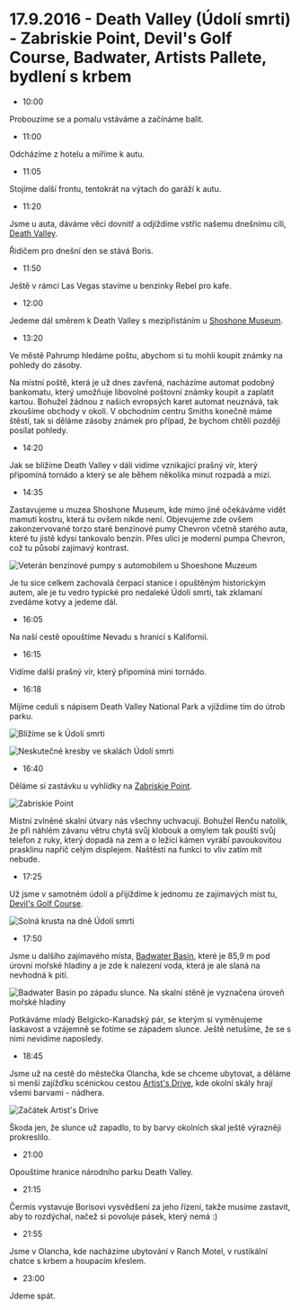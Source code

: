 # 17.9.2016 - Death Valley (Údolí smrti) - Zabriskie Point, Devil's Golf Course, Badwater, Artists Pallete, bydlení s krbem

   * 10:00

Probouzíme se a pomalu vstáváme a začínáme balit.

   * 11:00

Odcházíme z hotelu a míříme k autu.

   * 11:05

Stojíme další frontu, tentokrát na výtach do garáží k autu.

   * 11:20

Jsme u auta, dáváme věci dovnitř a odjíždíme vstříc našemu dnešnímu cíli, [Death Valley](https://cs.wikipedia.org/wiki/%C3%9Adol%C3%AD_smrti).

Řidičem pro dnešní den se stává Boris.

   * 11:50

Ještě v rámci Las Vegas stavíme u benzinky Rebel pro kafe.

   * 12:00

Jedeme dál směrem k Death Valley s mezipřistáním u [Shoshone Museum](http://shoshonevillage.com/shoshone-museum.html).

   * 13:20

Ve městě Pahrump hledáme poštu, abychom si tu mohli koupit známky na pohledy do zásoby.

Na místní poště, která je už dnes zavřená, nacházíme automat podobný bankomatu, který umožňuje libovolné poštovní známky koupit a zaplatit kartou. Bohužel žádnou z našich evropsých karet automat neuznává, tak zkoušíme obchody v okolí. V obchodním centru Smiths konečně máme štěstí, tak si děláme zásoby známek pro případ, že bychom chtěli později posílat pohledy.

   * 14:20

Jak se blížíme Death Valley v dáli vidíme vznikající prašný vír, který připomíná tornádo a který se ale během několika minut rozpadá a mizí.

   * 14:35

Zastavujeme u muzea Shoshone Museum, kde mimo jiné očekáváme vidět mamutí kostru, která tu ovšem nikde není. Objevujeme zde ovšem zakonzervované torzo staré benzinové pumy Chevron včetně starého auta, které tu jistě kdysi tankovalo benzín. Přes ulici je moderní pumpa Chevron, což tu působí zajímavý kontrast.

![Veterán benzínové pumpy s automobilem u Shoeshone Muzeum](images/20160917/20160917_144334.jpg)

Je tu sice celkem zachovalá čerpací stanice i opuštěným historickým autem, ale je tu vedro typické pro nedaleké Údolí smrti, tak zklamaní zvedáme kotvy a jedeme dál.

   * 16:05

Na naší cestě opouštíme Nevadu s hranicí s Kalifornií.

   * 16:15

Vidíme další prašný vír, který připomíná mini tornádo.

   * 16:18

Míjíme ceduli s nápisem Death Valley National Park a vjíždíme tím do útrob parku.

![Blížíme se k Údolí smrti](images/20160917/DSC_2097-DSC_2127.jpg)

![Neskutečné kresby ve skalách Údolí smrti](images/20160917/DSC_2129-DSC_2174_blended_fused.jpg)

   * 16:40

Děláme si zastávku u vyhlídky na [Zabriskie Point](https://cs.wikipedia.org/wiki/Zabriskie_Point).

![Zabriskie Point](images/20160917/DSC_2207-DSC_2213.jpg)

Místní zvlněné skalní útvary nás všechny uchvacují. Bohužel Renču natolik, že při náhlém závanu větru chytá svůj klobouk a omylem tak pouští svůj telefon z ruky, který dopadá na zem a o ležící kámen vyrábí pavoukovitou prasklinu napříč celým displejem. Naštěstí na funkci to vliv zatím mít nebude.

   * 17:25

Už jsme v samotném údolí a přijíždíme k jednomu ze zajímavých míst tu, [Devil's Golf Course](https://en.wikipedia.org/wiki/Devil%27s_Golf_Course).

![Solná krusta na dně Údolí smrti](images/20160917/DSC_2230.jpg)

   * 17:50

Jsme u dalšího zajímavého místa, [Badwater Basin](https://en.wikipedia.org/wiki/Badwater_Basin), které je 85,9 m pod úrovní mořské hladiny a je zde k nalezení voda, která je ale slaná na nevhodná k pití.

![Badwater Basin po západu slunce. Na skalní stěně je vyznačena úroveň mořské hladiny](images/20160917/DSC_2341.jpg)

Potkáváme mladý Belgicko-Kanadský pár, se kterým si vyměnujeme laskavost a vzájemně se fotíme se západem slunce. Ještě netušíme, že se s nimi nevidíme naposledy.

   * 18:45

Jsme už na cestě do městečka Olancha, kde se chceme ubytovat, a děláme si menší zajížďku scénickou cestou [Artist's Drive](https://en.wikipedia.org/wiki/Places_of_interest_in_the_Death_Valley_area#Artist.27s_Drive_and_Palette), kde okolní skály hrají všemi barvami - nádhera.

![Začátek Artist's Drive](images/20160917/DSC_2342-DSC_2346.jpg)

Škoda jen, že slunce už zapadlo, to by barvy okolních skal ještě výrazněji prokreslilo.

   * 21:00

Opouštíme hranice národního parku Death Valley.

   * 21:15

Čermis vystavuje Borisovi vysvědšení za jeho řízení, takže musíme zastavit, aby to rozdýchal, načež si povoluje pásek, který nemá :)

   * 21:55

Jsme v Olancha, kde nacházíme ubytování v Ranch Motel, v rustikální chatce s krbem a houpacím křeslem.

   * 23:00

Jdeme spát.

